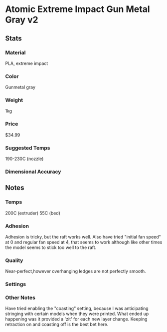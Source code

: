 # Atomic Extreme Impact Gun Metal Gray v2

## Stats

### Material
PLA, extreme impact

### Color
Gunmetal gray

### Weight
1kg

### Price
$34.99

### Suggested Temps
190-230C (nozzle)

### Dimensional Accuracy

## Notes

### Temps
200C (extruder)
55C (bed)

### Adhesion
Adhesion is tricky, but the raft works well. Also have tried "initial fan speed" at 0 and regular fan speed at 4, that seems to work although like other times the model seems to stick too well to the raft.

### Quality
Near-perfect,however overhanging ledges are not perfectly smooth. 
### Settings

### Other Notes
Have tried enabling the "coasting" setting, because I was anticipating stringing with certain models when they were printed. What ended up happening was it provided a 'zit' for each new layer change. Keeping retraction on and coasting off is the best bet here.